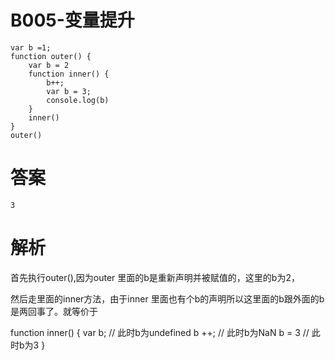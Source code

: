 # B005-变量提升

```
var b =1;
function outer() {
	var b = 2
	function inner() {
		b++;
		var b = 3;
		console.log(b)
	}
	inner()
}
outer()
```


# 答案

```
3
```


# 解析
首先执行outer(),因为outer 里面的b是重新声明并被赋值的，这里的b为2，

然后走里面的inner方法，由于inner 里面也有个b的声明所以这里面的b跟外面的b是两回事了。就等价于

function inner() {
  var b;
  // 此时b为undefined
  b ++;
  // 此时b为NaN
  b = 3
  // 此时b为3
}
